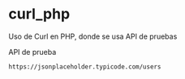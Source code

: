 # curl_php
Uso de Curl en PHP, donde se usa API de pruebas


API de prueba

~~~~
https://jsonplaceholder.typicode.com/users
~~~~
